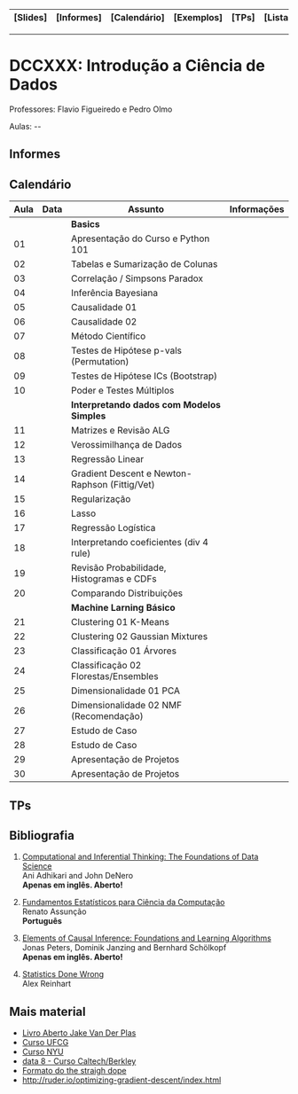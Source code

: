 | [Slides] | [Informes] | [Calendário] | [Exemplos] | [TPs] | [Listas] | [Bibliografia] |
|----------|------------|--------------|------------|-------|----------|----------------|
- - -

# DCCXXX: Introdução a Ciência de Dados

Professores: Flavio Figueiredo e Pedro Olmo

Aulas: --

## Informes

## Calendário

| Aula | Data     | **Assunto**                                    | Informações  |
|------|----------|------------------------------------------------|--------------|
|      |          | **Basics**                                     |              |
| 01   |          | Apresentação do Curso e Python 101             |              |
| 02   |          | Tabelas e Sumarização de Colunas               |              |
| 03   |          | Correlação / Simpsons Paradox                  |              |
| 04   |          | Inferência Bayesiana                           |              |
| 05   |          | Causalidade 01                                 |              |
| 06   |          | Causalidade 02                                 |              |
| 07   |          | Método Científico                              |              |
| 08   |          | Testes de Hipótese p-vals (Permutation)        |              |
| 09   |          | Testes de Hipótese ICs (Bootstrap)             |              |
| 10   |          | Poder e Testes Múltiplos                       |              |
|      |          | **Interpretando dados com Modelos Simples**    |              |
| 11   |          | Matrizes e Revisão ALG                         |              |
| 12   |          | Verossimilhança de Dados                       |              |
| 13   |          | Regressão Linear                               |              |
| 14   |          | Gradient Descent e Newton-Raphson (Fittig/Vet) |              |
| 15   |          | Regularização                                  |              |
| 16   |          | Lasso                                          |              |
| 17   |          | Regressão Logística                            |              |
| 18   |          | Interpretando coeficientes (div 4 rule)        |              |
| 19   |          | Revisão Probabilidade, Histogramas e CDFs      |              |
| 20   |          | Comparando Distribuições                       |              |
|      |          | **Machine Larning Básico**                     |              |
| 21   |          | Clustering 01 K-Means                          |              |
| 22   |          | Clustering 02 Gaussian Mixtures                |              |
| 23   |          | Classificação 01 Árvores                       |              |
| 24   |          | Classificação 02 Florestas/Ensembles           |              |
| 25   |          | Dimensionalidade 01 PCA                        |              |
| 26   |          | Dimensionalidade 02 NMF (Recomendação)         |              |
| 27   |          | Estudo de Caso                                 |              |
| 28   |          | Estudo de Caso                                 |              |
| 29   |          | Apresentação de Projetos                       |              |
| 30   |          | Apresentação de Projetos                       |              |

## TPs


## Bibliografia

  1. [Computational and Inferential Thinking: The Foundations of Data Science](http://www.inferentialthinking.com/) <br>
     Ani Adhikari and John DeNero <br>
     **Apenas em inglês. Aberto!**

  1. [Fundamentos Estatísticos para Ciência da Computação](http://homepages.dcc.ufmg.br/~assuncao/EstatCC/FECD.pdf) <br>
     Renato Assunção <br>
     **Português**
     
  1. [Elements of Causal Inference: Foundations and Learning Algorithms ](http://www.math.ku.dk/~peters/elements.html) <br>
     Jonas Peters, Dominik Janzing and Bernhard Schölkopf  <br>
     **Apenas em inglês. Aberto!**
     
  1. [Statistics Done Wrong](https://www.statisticsdonewrong.com/) <br>
     Alex Reinhart

## Mais material

- [Livro Aberto Jake Van Der Plas](https://github.com/jakevdp/PythonDataScienceHandbook)
- [Curso UFCG](https://github.com/nazareno/ciencia-de-dados-1)
- [Curso NYU](https://github.com/briandalessandro/DataScienceCourse)
- [data 8 - Curso Caltech/Berkley](http://data8.org/)
- [Formato do the straigh dope](https://github.com/zackchase/mxnet-the-straight-dope)
- http://ruder.io/optimizing-gradient-descent/index.html
